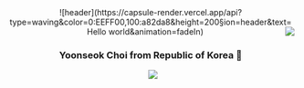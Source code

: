 

 <div align="center"> 
![header](https://capsule-render.vercel.app/api?type=waving&color=0:EEFF00,100:a82da8&height=200&section=header&text=Hello world&animation=fadeIn)

  <img align="right" src="https://github-readme-stats.vercel.app/api/top-langs/?username=YOONSEOK1997&theme=dracula&exclude_repo=Computer-Science-Engineering&layout=compact&langs_count=10"/>
 

  ###  Yoonseok Choi from Republic of Korea 👋






  <img src="https://img.shields.io/badge/Firebase-FFCA28?style=flat-square&logo=firebase&logoColor=white"/>
  </div>
